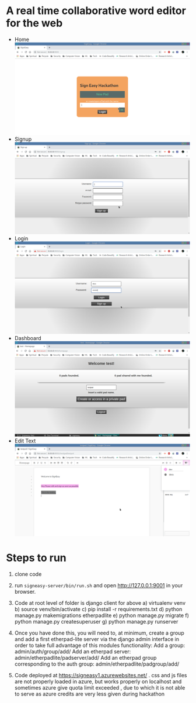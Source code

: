 # A real time collaborative word editor for the web
- Home
![Home](docimages/0.png)
- Signup
![Signup](docimages/1.png)
- Login
![Login](docimages/2.png)
- Dashboard
![Dashboard](docimages/3.png)
- Edit Text
![Edit Text](docimages/4.png) 

# Steps to run
1) clone code
2) run `signeasy-server/bin/run.sh` and open <http://127.0.0.1:9001> in your browser.
3) Code at root level of folder is django client for above 
   a) virtualenv venv
   b) source venv/bin/activate
   c) pip install -r requirements.txt
   d) python manage.py makemigrations etherpadlite
   e) python manage.py migrate
   f) python manage.py createsuperuser
   g) python manage.py runserver

4) Once you have done this, you will need to, at minimum, create a group and add a first etherpad-lite server via the django admin interface in order to take full advantage of this modules functionality:
    Add a group: admin/auth/group/add/
    Add an etherpad server: admin/etherpadlite/padserver/add/
    Add an etherpad group corresponding to the auth group: admin/etherpadlite/padgroup/add/

5) Code deployed at https://signeasy1.azurewebsites.net/ . css and js files are not properly loaded in azure, but works properly on localhost and sometimes azure give quota limit exceeded , due to which it is not able to serve as azure credits are very less given during hackathon

